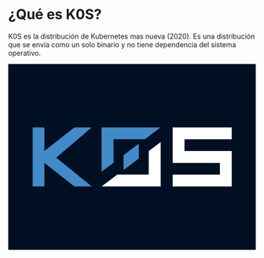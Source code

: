# ¿Qué es K0S?

K0S es la distribución de Kubernetes mas nueva (2020).
Es una distribución que se envía como un solo binario y no tiene dependencia del sistema operativo.

![a](https://github.com/anamontejo95/Instalaci-n-K0S-en-remoto/blob/main/imagenes/k0s.png)
